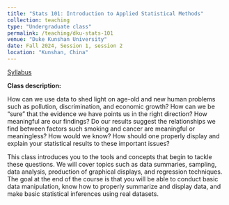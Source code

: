 ```yaml
---
title: "Stats 101: Introduction to Applied Statistical Methods"
collection: teaching
type: "Undergraduate class"
permalink: /teaching/dku-stats-101
venue: "Duke Kunshan University"
date: Fall 2024, Session 1, session 2
location: "Kunshan, China"
---
```


[Syllabus](https://markusneumann.github.io/files/Stats_101.pdf)

**Class description:**

How can we use data to shed light on age-old and new human problems such as pollution, discrimination, and economic growth? How can we be “sure” that the evidence we have points us in the right direction? How meaningful are our findings? Do our results suggest the relationships we find between factors such smoking and cancer are meaningful or meaningless? How would we know? How should one properly display and explain your statistical results to these important issues?

This class introduces you to the tools and concepts that begin to tackle these questions. We will cover topics such as data summaries, sampling, data analysis, production of graphical displays, and regression techniques. The goal at the end of the course is that you will be able to conduct basic data manipulation, know how to properly summarize and display data, and make basic statistical inferences using real datasets.